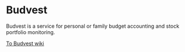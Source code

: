 # Budvest

Budvest is a service for personal or family budget accounting and stock portfolio monitoring.

[To Budvest wiki](https://github.com/bl1ndy/budvest/wiki)
